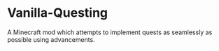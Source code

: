 # Vanilla-Questing
A Minecraft mod which attempts to implement quests as seamlessly as possible using advancements.
